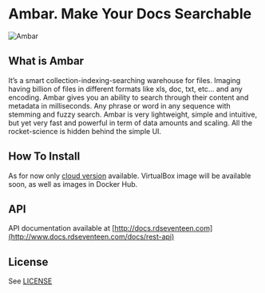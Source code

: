 # Ambar. Make Your Docs Searchable

![Ambar](http://ambar.rdseventeen.com/img/ambar-demo-image1.png)

## What is Ambar

It’s a smart collection-indexing-searching warehouse for files. Imaging having billion of files in different formats like xls, doc, txt, etc... and any encoding. Ambar gives you an ability to search through their content and metadata in milliseconds. Any phrase or word in any sequence with stemming and fuzzy search. Ambar is very lightweight, simple and intuitive, but yet very fast and powerful in term of data amounts and scaling. All the rocket-science is hidden behind the simple UI.

## How To Install
As for now only [cloud version](http://ambardemo.rdseventeen.com/) available. VirtualBox image will be available soon, as well as images in Docker Hub.

## API

API documentation available at [http://docs.rdseventeen.com](http://www.docs.rdseventeen.com/docs/rest-api)

## License

See [LICENSE](https://raw.githubusercontent.com/RD17/ambar/master/LICENSE.md)


